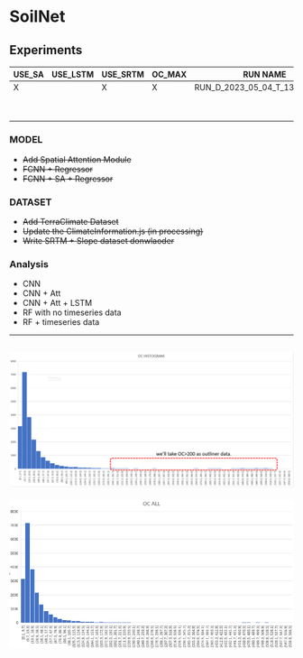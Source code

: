 # SoilNet


## Experiments

| USE_SA | USE_LSTM | USE_SRTM | OC_MAX | **RUN NAME** |
|--------|----------|----------|--------|--------------|
|    X   |          |     X    |   X    |      RUN_D_2023_05_04_T_13_27_Moien        |
|        |          |          |        |              |
|        |          |          |        |              |
|        |          |          |        |              |
|        |          |          |        |              |
|        |          |          |        |              |
|        |          |          |        |              |
|        |          |          |        |              |
|        |          |          |        |              |
|        |          |          |        |              |







### MODEL
- ~~Add Spatial Attention Module~~
- ~~FCNN + Regressor~~
- ~~FCNN + SA + Regressor~~

### DATASET
- ~~Add TerraClimate Dataset~~
- ~~Update the ClimateInformation.js (in processing)~~
- ~~Write SRTM + Slope dataset donwlaoder~~

### Analysis
- CNN
- CNN + Att 
- CNN + Att + LSTM
- RF with no timeseries data
- RF + timeseries data

---
![oc_germany](https://github.com/moienr/SoilNet/blob/da789f2bf2f2df5dacca6b44ea2be63ed516e54f/dataset/oc_histogram.png)
---
![oc_all](https://github.com/moienr/SoilNet/blob/d0255c1ce411e631265daf311f1ca0d68b7b0412/readme_imgs/oc_all.png)
